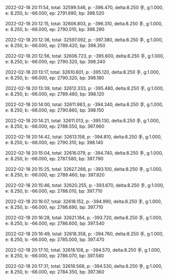 2022-02-18 20:11:54, total: 32599.546, p: -396.470, delta:8.250 手, g:1.000, e: 8.250, b: -66.000, ep: 2791.690, bp: 398.520

2022-02-18 20:12:15, total: 32606.803, p: -396.310, delta:8.250 手, g:1.000, e: 8.250, b: -66.000, ep: 2790.010, bp: 398.290

2022-02-18 20:12:36, total: 32597.092, p: -397.380, delta:8.250 手, g:1.000, e: 8.250, b: -66.000, ep: 2789.420, bp: 398.350

2022-02-18 20:12:56, total: 32606.723, p: -395.600, delta:8.250 手, g:1.000, e: 8.250, b: -66.000, ep: 2790.320, bp: 398.240

2022-02-18 20:13:17, total: 32610.601, p: -395.120, delta:8.250 手, g:1.000, e: 8.250, b: -66.000, ep: 2790.320, bp: 398.180

2022-02-18 20:13:39, total: 32612.333, p: -395.480, delta:8.250 手, g:1.000, e: 8.250, b: -66.000, ep: 2789.480, bp: 398.120

2022-02-18 20:14:00, total: 32611.983, p: -394.340, delta:8.250 手, g:1.000, e: 8.250, b: -66.000, ep: 2790.860, bp: 398.150

2022-02-18 20:14:21, total: 32611.013, p: -395.130, delta:8.250 手, g:1.000, e: 8.250, b: -66.000, ep: 2788.550, bp: 397.960

2022-02-18 20:14:42, total: 32613.158, p: -394.810, delta:8.250 手, g:1.000, e: 8.250, b: -66.000, ep: 2790.310, bp: 398.140

2022-02-18 20:15:04, total: 32616.079, p: -394.740, delta:8.250 手, g:1.000, e: 8.250, b: -66.000, ep: 2787.580, bp: 397.790

2022-02-18 20:15:25, total: 32627.266, p: -393.100, delta:8.250 手, g:1.000, e: 8.250, b: -66.000, ep: 2789.460, bp: 397.820

2022-02-18 20:15:46, total: 32620.255, p: -393.670, delta:8.250 手, g:1.000, e: 8.250, b: -66.000, ep: 2788.010, bp: 397.710

2022-02-18 20:16:07, total: 32618.152, p: -394.990, delta:8.250 手, g:1.000, e: 8.250, b: -66.000, ep: 2786.690, bp: 397.710

2022-02-18 20:16:28, total: 32621.184, p: -393.720, delta:8.250 手, g:1.000, e: 8.250, b: -66.000, ep: 2786.600, bp: 397.540

2022-02-18 20:16:49, total: 32618.358, p: -394.760, delta:8.250 手, g:1.000, e: 8.250, b: -66.000, ep: 2785.000, bp: 397.470

2022-02-18 20:17:10, total: 32618.108, p: -394.570, delta:8.250 手, g:1.000, e: 8.250, b: -66.000, ep: 2786.070, bp: 397.580

2022-02-18 20:17:31, total: 32618.568, p: -394.530, delta:8.250 手, g:1.000, e: 8.250, b: -66.000, ep: 2784.350, bp: 397.360